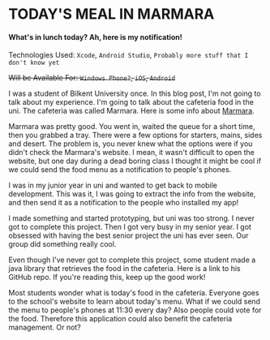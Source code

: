 # TODAY'S MEAL IN MARMARA

#### What's in lunch today? Ah, here is my notification!

Technologies Used: `Xcode`, `Android Studio`, `Probably more stuff that I don't know yet`

~~Will be Available For: `Windows Phone?`, `iOS`, `Android`~~

I was a student of Bilkent University once. In this blog post, I'm not
going to talk about my experience. I'm going to talk about the cafeteria
food in the uni. The cafeteria was called Marmara. Here is some info about [Marmara](https://en.wikipedia.org/wiki/Marmara_Region).

Marmara was pretty good. You went in, waited the queue for a short
time, then you grabbed a tray. There were a few options
for starters, mains, sides and desert. The problem is, you never knew what the
options were if you didn't check the Marmara's website. I mean, it wasn't
difficult to open the website, but one day during a dead boring class I thought
it might be cool if we could send the food menu as a notification to people's
phones.

I was in my junior year in uni and wanted to get back to mobile development.
This was it, I was going to extract the info from the website, and then send
it as a notification to the people who installed my app!

I made something and started prototyping, but uni was too strong. I never got
to complete this project. Then I got very busy in my senior year. I got obsessed
with having the best senior project the uni has ever seen. Our group did
something really cool.

Even though I've never got to complete this project, some student
made a java library that retrieves the food in the cafeteria. Here is a link
to his GitHub repo. If you're reading this, keep up the good work!

Most students wonder what is today's food in the cafeteria.
 Everyone goes to the school's website to learn about today's
  menu. What if we could send the menu to people's phones at 11:30
   every day? Also people could vote for the food. Therefore this
    application could also benefit the cafeteria management. Or not?